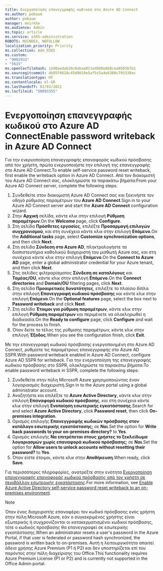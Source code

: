 ```yaml
---
title: Ενεργοποίηση επανεγγραφής κωδικού στο Azure AD Connect
ms.author: pebaum
author: pebaum
manager: mnirkhe
ms.audience: Admin
ms.topic: article
ms.service: o365-administration
ROBOTS: NOINDEX, NOFOLLOW
localization_priority: Priority
ms.collection: Adm_O365
ms.custom:
- "9002933"
- "5615"
ms.openlocfilehash: 1e90aedab20c8abaa021ed980e868cea0503b7b1
ms.sourcegitcommit: db95fd628c45d9810e5af5c5a4e6388c793339ac
ms.translationtype: HT
ms.contentlocale: el-GR
ms.lasthandoff: 02/03/2021
ms.locfileid: "50093355"
---
```

# <a name="enable-password-writeback-in-azure-ad-connect"></a><span data-ttu-id="50026-102">Ενεργοποίηση επανεγγραφής κωδικού στο Azure AD Connect</span><span class="sxs-lookup"><span data-stu-id="50026-102">Enable password writeback in Azure AD Connect</span></span>

<span data-ttu-id="50026-103">Για την ενεργοποίηση επανεγγραφής επαναφοράς κωδικού πρόσβασης από τον χρήστη, πρώτα ενεργοποιήστε την επιλογή της επανεγγραφής στο Azure AD Connect.</span><span class="sxs-lookup"><span data-stu-id="50026-103">To enable self-service password reset writeback, first enable the writeback option in Azure AD Connect.</span></span> <span data-ttu-id="50026-104">Από τον διακομιστή του Azure AD Connect σας, ολοκληρώστε τα παρακάτω βήματα:</span><span class="sxs-lookup"><span data-stu-id="50026-104">From your Azure AD Connect server, complete the following steps:</span></span>

1. <span data-ttu-id="50026-105">Συνδεθείτε στον διακομιστή Azure AD Connect σας και ξεκινήστε τον οδηγό ρύθμισης παραμέτρων του **Azure AD Connect**.</span><span class="sxs-lookup"><span data-stu-id="50026-105">Sign in to your Azure AD Connect server and start the **Azure AD Connect** configuration wizard.</span></span>
2. <span data-ttu-id="50026-106">Στην **Αρχική** σελίδα, κάντε κλικ στην επιλογή **Ρύθμιση παραμέτρων**.</span><span class="sxs-lookup"><span data-stu-id="50026-106">On the **Welcome** page, click **Configure**.</span></span>
3. <span data-ttu-id="50026-107">Στη σελίδα **Πρόσθετες εργασίες**, επιλέξτε **Προσαρμογή επιλογών συγχρονισμού**, και στη συνέχεια κάντε κλικ στην επιλογή **Επόμενο**.</span><span class="sxs-lookup"><span data-stu-id="50026-107">On the **Additional tasks** page, select **Customize synchronization options**, and then click **Next**.</span></span>
4. <span data-ttu-id="50026-108">Στη σελίδα **Σύνδεση στο Azure AD**, πληκτρολογήστε τα διαπιστευτήρια καθολικού διαχειριστή του μισθωτή Azure σας, και στη συνέχεια κάντε κλικ στην επιλογή **Επόμενο**.</span><span class="sxs-lookup"><span data-stu-id="50026-108">On the **Connect to Azure AD** page, enter a global administrator credential for your Azure tenant, and then click **Next**.</span></span>
5. <span data-ttu-id="50026-109">Στις σελίδες φιλτραρίσματος **Σύνδεση σε καταλόγους** και **Τομέας/OU**, κάντε κλικ στην επιλογή **Επόμενο**.</span><span class="sxs-lookup"><span data-stu-id="50026-109">On the **Connect directories** and **Domain/OU** filtering pages, click **Next**.</span></span>
6. <span data-ttu-id="50026-110">Στη σελίδα **Προαιρετικές δυνατότητες**, επιλέξτε το πλαίσιο δίπλα στην επιλογή **Επανεγγραφή κωδικού πρόσβασης** και κάντε κλικ στην επιλογή **Επόμενο**.</span><span class="sxs-lookup"><span data-stu-id="50026-110">On the **Optional features** page, select the box next to **Password writeback** and click **Next**.</span></span>
7. <span data-ttu-id="50026-111">Στη σελίδα **Έτοιμοι για ρύθμιση παραμέτρων**, κάντε κλικ στην επιλογή **Ρύθμιση παραμέτρων** και περιμένετε να ολοκληρωθεί η διαδικασία.</span><span class="sxs-lookup"><span data-stu-id="50026-111">On the **Ready to configure** page, click **Configure** and wait for the process to finish.</span></span>
8. <span data-ttu-id="50026-112">Όταν δείτε το τέλος της ρύθμισης παραμέτρων, κάντε κλικ στην επιλογή **Έξοδος**.</span><span class="sxs-lookup"><span data-stu-id="50026-112">When you see the configuration finish, click **Exit**.</span></span>

<span data-ttu-id="50026-113">Με την επανεγγραφή κωδικού πρόσβασης ενεργοποιημένη στο Azure AD Connect, ρυθμίστε τις παραμέτρους επανεγγραφής στο Azure AD SSPR.</span><span class="sxs-lookup"><span data-stu-id="50026-113">With password writeback enabled in Azure AD Connect, configure Azure AD SSPR for writeback.</span></span>  <span data-ttu-id="50026-114">Για την ενεργοποίηση της επανεγγραφής κωδικού πρόσβασης στο SSPR, ολοκληρώστε τα παρακάτω βήματα:</span><span class="sxs-lookup"><span data-stu-id="50026-114">To enable password writeback in SSPR, complete the following steps:</span></span>

1. <span data-ttu-id="50026-115">Συνδεθείτε στην πύλη Microsoft Azure χρησιμοποιώντας έναν λογαριασμός διαχειριστή.</span><span class="sxs-lookup"><span data-stu-id="50026-115">Sign in to the Azure portal using a global administrator account.</span></span>
2. <span data-ttu-id="50026-116">Αναζητήστε και επιλέξτε το **Azure Active Directory**, κάντε κλικ στην επιλογή **Επαναφορά κωδικού πρόσβασης**, και στη συνέχεια κάντε κλικ στην επιλογή **Ενοποίηση εσωτερικής εγκατάστασης**.</span><span class="sxs-lookup"><span data-stu-id="50026-116">Search for and select **Azure Active Directory**, click **Password reset**, then click **On-premises integration**.</span></span>
3. <span data-ttu-id="50026-117">Ορισμός επιλογής **Επανεγγραφής κωδικών πρόσβασης στον κατάλογο εσωτερικής εγκατάστασης;** σε **Ναι**.</span><span class="sxs-lookup"><span data-stu-id="50026-117">Set the option for **Write back passwords to your on-premises directory?** to **Yes**.</span></span>
4. <span data-ttu-id="50026-118">Ορισμός επιλογής **Να επιτρέπεται στους χρήστες το ξεκλείδωμα λογαριασμών χωρίς επαναφορά κωδικού πρόσβασης;** σε **Ναι**.</span><span class="sxs-lookup"><span data-stu-id="50026-118">Set the option for **Allow users to unlock accounts without resetting their password?** to **Yes**.</span></span>
5. <span data-ttu-id="50026-119">Όταν είστε έτοιμοι, κάντε κλικ στην **Αποθήκευση**.</span><span class="sxs-lookup"><span data-stu-id="50026-119">When ready, click **Save**.</span></span>

<span data-ttu-id="50026-120">Για περισσότερες πληροφορίες, ανατρέξτε στην ενότητα [Ενεργοποίηση επανεγγραφής επαναφοράς κωδικού πρόσβασης από τον χρήστη σε περιβάλλον εσωτερικής εγκατάστασης](https://docs.microsoft.com/azure/active-directory/authentication/tutorial-enable-sspr-writeback).</span><span class="sxs-lookup"><span data-stu-id="50026-120">For more information, see [Enable Azure Active Directory self-service password reset writeback to an on-premises environment](https://docs.microsoft.com/azure/active-directory/authentication/tutorial-enable-sspr-writeback).</span></span>

> [!NOTE]
>  <span data-ttu-id="50026-121">Όταν ένας διαχειριστής επαναφέρει τον κωδικό πρόσβασης ενός χρήστη στην πύλη Microsoft Azure, εάν ο συγκεκριμένος χρήστης είναι εξωτερικός ή συγχρονίζονται οι κατακερματισμένοι κωδικοί πρόσβασης, τότε ο κωδικός πρόσβασης θα επανεγγραφεί σε εσωτερικής εγκατάστασης.</span><span class="sxs-lookup"><span data-stu-id="50026-121">When an administrator resets a user's password in the Azure Portal, if that user is federated or password hash synchronized, the password is written back to on-premises.</span></span> <span data-ttu-id="50026-122">Αυτή η λειτουργικότητα απαιτεί άδεια χρήσης Azure Premium (P1 ή P2) και δεν υποστηρίζεται επί του παρόντος στην πύλη διαχείρισης του Office.</span><span class="sxs-lookup"><span data-stu-id="50026-122">This functionality requires Azure Premium License (P1 or P2) and is currently not supported in the Office Admin portal.</span></span>
